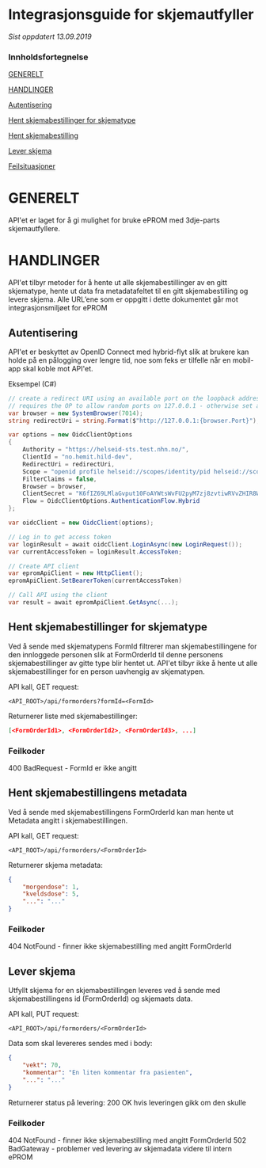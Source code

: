 
# Integrasjonsguide for skjemautfyller

*Sist oppdatert 13.09.2019*

### Innholdsfortegnelse

[GENERELT](#generelt)

[HANDLINGER](#handlinger)

[Autentisering](#autentisering)

[Hent skjemabestillinger for skjematype](#hent-skjemabestillinger-for-skjematype)

[Hent skjemabestilling](#hent-skjemabestilling)

[Lever skjema](#lever-skjema)

[Feilsituasjoner](#feilsituasjoner)



# GENERELT
API'et er laget for å gi mulighet for bruke ePROM med 3dje-parts skjemautfyllere. 


# HANDLINGER
API'et tilbyr metoder for å hente ut alle skjemabestillinger av en gitt skjematype, hente ut data fra metadatafeltet til en gitt skjemabestilling og levere skjema.
Alle URL’ene som er oppgitt i dette dokumentet går mot integrasjonsmiljøet for ePROM

## Autentisering
API'et er beskyttet av OpenID Connect med hybrid-flyt slik at brukere kan holde på en pålogging over lengre tid, noe som feks er tilfelle når en mobil-app skal koble mot API'et.

Eksempel (C#)
```cs
// create a redirect URI using an available port on the loopback address.
// requires the OP to allow random ports on 127.0.0.1 - otherwise set a static port
var browser = new SystemBrowser(7014);
string redirectUri = string.Format($"http://127.0.0.1:{browser.Port}");

var options = new OidcClientOptions
{
	Authority = "https://helseid-sts.test.nhn.no/",
	ClientId = "no.hemit.hild-dev",
	RedirectUri = redirectUri,
	Scope = "openid profile helseid://scopes/identity/pid helseid://scopes/identity/security_level hemit/hild-dev/*",
	FilterClaims = false,
	Browser = browser,
	ClientSecret = "K6fIZ69LMlaGvput10FoAYWtsWvFU2pyM7zj8zvtiwRVvZHIR8WBU5j6Gc46kN8v",
	Flow = OidcClientOptions.AuthenticationFlow.Hybrid
};

var oidcClient = new OidcClient(options);

// Log in to get access token
var loginResult = await oidcClient.LoginAsync(new LoginRequest());
var currentAccessToken = loginResult.AccessToken;

// Create API client
var epromApiClient = new HttpClient();
epromApiClient.SetBearerToken(currentAccessToken)

// Call API using the client
var result = await epromApiClient.GetAsync(...);
```

## Hent skjemabestillinger for skjematype
Ved å sende med skjematypens FormId filtrerer man skjemabestillingene for den innloggede personen slik at FormOrderId til denne personens skjemabestillinger av gitte type blir hentet ut. API'et tilbyr ikke å hente ut alle skjemabestillinger for en person uavhengig av skjematypen.

API kall, GET request:
```
<API_ROOT>/api/formorders?formId=<FormId>
```

Returnerer liste med skjemabestillinger:
```json
[<FormOrderId1>, <FormOrderId2>, <FormOrderId3>, ...]
```

### Feilkoder
400 BadRequest - FormId er ikke angitt

## Hent skjemabestillingens metadata
Ved å sende med skjemabestillingens FormOrderId kan man hente ut Metadata angitt i skjemabestillingen.

API kall, GET request:
```
<API_ROOT>/api/formorders/<FormOrderId>
```

Returnerer skjema metadata:
```json
{
	"morgendose": 1,
	"kveldsdose": 5,
	"...": "..."
}
```

### Feilkoder
404 NotFound - finner ikke skjemabestilling med angitt FormOrderId

## Lever skjema
Utfyllt skjema for en skjemabestillingen leveres ved å sende med skjemabestillingens id (FormOrderId) og skjemaets data.

API kall, PUT request:

```
<API_ROOT>/api/formorders/<FormOrderId>
```

Data som skal levereres sendes med i body:
```json
{
	"vekt": 70,
	"kommentar": "En liten kommentar fra pasienten",
	"...": "..."
}
```

Returnerer status på levering:
200 OK hvis leveringen gikk om den skulle

### Feilkoder
404 NotFound - finner ikke skjemabestilling med angitt FormOrderId
502 BadGateway - problemer ved levering av skjemadata videre til intern ePROM

